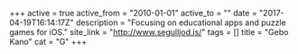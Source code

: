 +++
active = true
active_from = "2010-01-01"
active_to = ""
date = "2017-04-19T16:14:17Z"
description = "Focusing on educational apps and puzzle games for iOS."
site_link = "http://www.segulljod.is/"
tags = []
title = "Gebo Kano"
cat = "G"
+++
